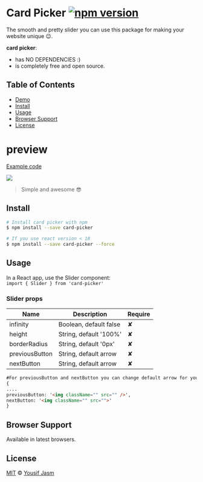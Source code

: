 # Card Picker [![npm version](https://badge.fury.io/js/card-picker.svg)](https://badge.fury.io/js/card-picker)
 
The smooth and pretty slider you can use this package for making your website unique 😉.


**card picker**:
- has NO DEPENDENCIES :)
- is completely free and open source.



## Table of Contents

- [Demo](#preview)
- [Install](#install)
- [Usage](#usage)
- [Browser Support](#browser-support)
- [License](#license)


# preview
[Example code](https://codesandbox.io/s/card-picker-demo-7yh6lb?file=/src/App.js)

<img src="https://raw.githubusercontent.com/joseph625/card-picker/master/demo.gif" />

> Simple and awesome 😎



## Install

```sh
# Install card picker with npm
$ npm install --save card-picker

# If you use react version < 18
$ npm install --save card-picker --force

```
## Usage

In a React app, use the Slider component:  
`import { Slider } from 'card-picker'`

### Slider props

| Name         | Description                   | Require
| -----------  | -----------                   | ---------
| infinity     | Boolean, default false        |    ✘
| height       | String, default '100%'        |    ✘         
| borderRadius | String, default '0px'         |    ✘
| previousButton | String, default arrow       |    ✘             
| nextButton | String, default arrow       |    ✘           


```html
#For previousButton and nextButton you can change default arrow for your svg, img, icon...etc
{
....
previousButton: '<img className="" src="" />',
nextButton: '<img className="" src="">'
}

```
  
## Browser Support

Available in latest browsers.


## License

[MIT](LICENSE) © [Yousif Jasm](https://www.yousifjasm.me/)
